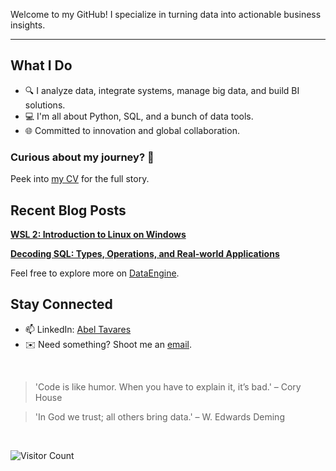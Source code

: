Welcome to my GitHub! I specialize in turning data into actionable business insights.

---

## What I Do

- 🔍 I analyze data, integrate systems, manage big data, and build BI solutions.
- 💻 I'm all about Python, SQL, and a bunch of data tools.
- 🌐 Committed to innovation and global collaboration.

### Curious about my journey? 🧭

Peek into [my CV](https://abeltavares.github.io/CV.html) for the full story.

## Recent Blog Posts

**[WSL 2: Introduction to Linux on Windows](https://abeltavares.github.io/2023/12/14/windows-wsl.html)**

**[Decoding SQL: Types, Operations, and Real-world Applications](https://abeltavares.github.io/2023/11/10/decoding-sql.html)**

Feel free to explore more on [DataEngine](https://abeltavares.github.io/).

## Stay Connected

- 📫 LinkedIn: [Abel Tavares](https://www.linkedin.com/in/abeltavares/)
- ✉️ Need something? Shoot me an [email](mailto:abelst9@gmail.com).

<br>

> 'Code is like humor. When you have to explain it, it’s bad.' – Cory House

> 'In God we trust; all others bring data.' – W. Edwards Deming

<br>

![Visitor Count](https://profile-counter.glitch.me/abeltavares/count.svg)

